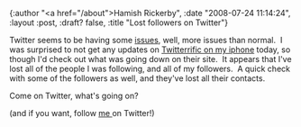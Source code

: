 {:author "<a href=\"/about\">Hamish Rickerby</a>", :date "2008-07-24 11:14:24", :layout :post, :draft? false, :title "Lost followers on Twitter"}

Twitter seems to be having some <a href="http://www.badlydrawntoy.com/2008/07/24/twitter-lost-followers/" target="_blank">issues</a>, well, more issues than normal.  I was surprised to not get any updates on <a href="http://phobos.apple.com/WebObjects/MZStore.woa/wa/viewSoftware?id=284540316&amp;mt=8" target="_blank">Twitterrific on my iphone</a> today, so though I'd check out what was going down on their site.  It appears that I've lost all of the people I was following, and all of my followers.  A quick check with some of the followers as well, and they've lost all their contacts.

Come on Twitter, what's going on?

(and if you want, follow <a href="http://twitter.com/rickerbh" target="_blank">me </a>on Twitter!)
